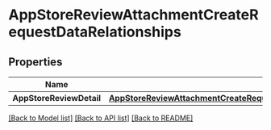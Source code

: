 # AppStoreReviewAttachmentCreateRequestDataRelationships

## Properties

Name | Type | Description | Notes
------------ | ------------- | ------------- | -------------
**AppStoreReviewDetail** | [**AppStoreReviewAttachmentCreateRequestDataRelationshipsAppStoreReviewDetail**](AppStoreReviewAttachmentCreateRequest_data_relationships_appStoreReviewDetail.md) |  | 

[[Back to Model list]](../README.md#documentation-for-models) [[Back to API list]](../README.md#documentation-for-api-endpoints) [[Back to README]](../README.md)


